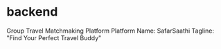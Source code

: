 # backend
Group Travel Matchmaking Platform Platform Name: SafarSaathi Tagline: "Find Your Perfect Travel Buddy"
